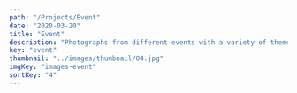 ```yaml
---
path: "/Projects/Event"
date: "2020-03-20"
title: "Event"
description: "Photographs from different events with a variety of themes. "
key: "event"
thumbnail: "../images/thumbnail/04.jpg"
imgKey: "images-event"
sortKey: "4"
---
```

